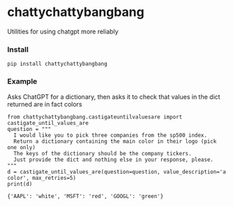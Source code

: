 # chattychattybangbang
Utilities for using chatgpt more reliably


### Install

    pip install chattychattybangbang
    
    
### Example
Asks ChatGPT for a dictionary, then asks it to check that values in the dict returned are in fact colors


    from chattychattybangbang.castigateuntilvaluesare import castigate_until_values_are
    question = """
      I would like you to pick three companies from the sp500 index. 
      Return a dictionary containing the main color in their logo (pick one only)
      The keys of the dictionary should be the company tickers. 
      Just provide the dict and nothing else in your response, please. 
    """
    d = castigate_until_values_are(question=question, value_description='a color', max_retries=5)
    print(d)
    
    {'AAPL': 'white', 'MSFT': 'red', 'GOOGL': 'green'}
